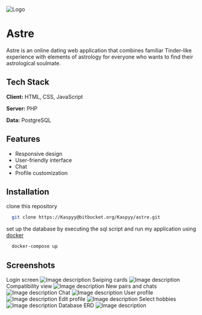 ![Logo](https://dev-to-uploads.s3.amazonaws.com/uploads/articles/1vrv4wd1cizuol4k6uf6.png)


# Astre

Astre is an online dating web application that combines familiar Tinder-like experience with elements of astrology for everyone who wants to find their astrological soulmate.

## Tech Stack

**Client:** HTML, CSS, JavaScript

**Server:** PHP

**Data:** PostgreSQL


## Features

- Responsive design
- User-friendly interface
- Chat
- Profile customization


## Installation

clone this repository

```bash
  git clone https://Kaspyy@bitbucket.org/Kaspyy/astre.git
```
set up the database by executing the sql script and run my application using [docker](https://www.docker.com/)

```bash
  docker-compose up
```




## Screenshots

Login screen
![Image description](https://dev-to-uploads.s3.amazonaws.com/uploads/articles/6fu4rzfwu9fiy5egqvda.gif "Login screen view")
Swiping cards
![Image description](https://dev-to-uploads.s3.amazonaws.com/uploads/articles/m71w64ejd22o0w3xonsg.gif "Swipe view")
Compatibility view
![Image description](https://dev-to-uploads.s3.amazonaws.com/uploads/articles/24yuajasnc0ie2jq4spd.png)
New pairs and chats
![Image description](https://dev-to-uploads.s3.amazonaws.com/uploads/articles/tx9x9a5wldtyypj7i1b6.png "New pairs and chats view")
Chat
![Image description](https://dev-to-uploads.s3.amazonaws.com/uploads/articles/ckyoisbb1aaw7f3pmdi5.gif "Chat view")
User profile
![Image description](https://dev-to-uploads.s3.amazonaws.com/uploads/articles/n5ptbwj7kn5pi8qkbr3z.png "User profile view")
Edit profile
![Image description](https://dev-to-uploads.s3.amazonaws.com/uploads/articles/fqzn0mjgnwbkd80dhx09.png "Edit profile view")
Select hobbies
![Image description](https://dev-to-uploads.s3.amazonaws.com/uploads/articles/t7bdganwarx0ko6n9143.png "Select hobbies view")
Database ERD
![Image description](https://dev-to-uploads.s3.amazonaws.com/uploads/articles/d0mgjz9pd0zcvjxp8ixr.png "Database ERD")

